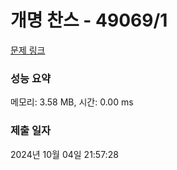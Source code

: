 # 개명 찬스 - 49069/1 

[문제 링크](https://level.goorm.io/exam/49069/%EC%B6%9C%EC%84%9D%EB%B6%80/quiz/1) 

### 성능 요약

메모리: 3.58 MB, 시간: 0.00 ms

### 제출 일자

2024년 10월 04일 21:57:28

